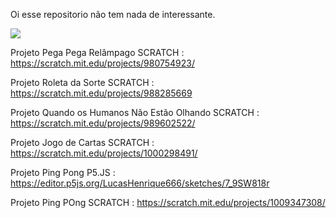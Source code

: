 Oi
esse repositorio não tem nada de interessante.



![](https://media3.giphy.com/media/v1.Y2lkPTc5MGI3NjExOThwdHo2MjdjaXptd2h2ZGFsZjZja3hhcGdjdWs4eTFobHNjZjJoMiZlcD12MV9pbnRlcm5hbF9naWZfYnlfaWQmY3Q9Zw/3oriNYD7Ir0Mpe40us/giphy.gif)


Projeto Pega Pega Relâmpago SCRATCH : https://scratch.mit.edu/projects/980754923/

Projeto Roleta da Sorte SCRATCH : https://scratch.mit.edu/projects/988285669

Projeto Quando os Humanos Não Estão Olhando SCRATCH : https://scratch.mit.edu/projects/989602522/

Projeto Jogo de Cartas SCRATCH : https://scratch.mit.edu/projects/1000298491/

Projeto Ping Pong P5.JS : https://editor.p5js.org/LucasHenrique666/sketches/7_9SW818r

Projeto Ping POng SCRATCH : https://scratch.mit.edu/projects/1009347308/

